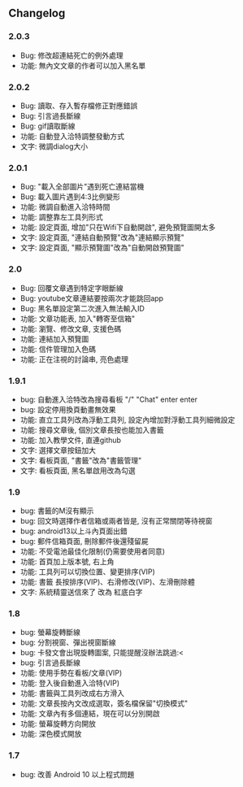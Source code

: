## Changelog
### 2.0.3
* Bug: 修改超連結死亡的例外處理
* 功能: 無內文文章的作者可以加入黑名單

### 2.0.2
* Bug: 讀取、存入暫存檔修正對應錯誤
* Bug: 引言過長斷線
* Bug: gif讀取斷線
* 功能: 自動登入洽特調整發動方式
* 文字: 微調dialog大小

### 2.0.1
* Bug: "載入全部圖片"遇到死亡連結當機
* Bug: 載入圖片遇到4:3比例變形
* 功能: 微調自動進入洽特時間
* 功能: 調整靠左工具列形式
* 功能: 設定頁面, 增加"只在Wifi下自動開啟", 避免預覽圖開太多
* 文字: 設定頁面, "連結自動預覽"改為"連結顯示預覽"
* 文字: 設定頁面, "顯示預覽圖"改為"自動開啟預覽圖"

### 2.0
* Bug: 回覆文章遇到特定字眼斷線
* Bug: youtube文章連結要按兩次才能跳回app
* Bug: 黑名單設定第二次進入無法輸入ID
* 功能: 文章功能表, 加入"轉寄至信箱"
* 功能: 瀏覽、修改文章, 支援色碼
* 功能: 連結加入預覽圖
* 功能: 信件管理加入色碼
* 功能: 正在注視的討論串, 亮色處理

### 1.9.1
* bug: 自動進入洽特改為搜尋看板 "/" "Chat" enter enter
* bug: 設定停用換頁動畫無效果
* 功能: 直立工具列改為浮動工具列, 設定內增加對浮動工具列細微設定
* 功能: 搜尋文章後, 個別文章長按也能加入書籤
* 功能: 加入教學文件, 直連github
* 文字: 選擇文章按鈕加大
* 文字: 看板頁面, "書籤"改為"書籤管理"
* 文字: 看板頁面, 黑名單啟用改為勾選

### 1.9
* bug: 書籤的M沒有顯示
* bug: 回文時選擇作者信箱或兩者皆是, 沒有正常關閉等待視窗
* bug: android13以上斗內頁面出錯
* bug: 郵件信箱頁面, 刪除郵件後還殘留屍
* 功能: 不受電池最佳化限制(仍需要使用者同意)
* 功能: 首頁加上版本號, 右上角
* 功能: 工具列可以切換位置、變更排序(VIP)
* 功能: 書籤 長按排序(VIP)、右滑修改(VIP)、左滑刪除體  
* 文字: 系統精靈送信來了 改為 紅底白字

### 1.8
* bug: 螢幕旋轉斷線
* bug: 分割視窗、彈出視窗斷線
* bug: 卡發文會出現旋轉圖案, 只能提醒沒辦法跳過:<
* bug: 引言過長斷線
* 功能: 使用手勢在看板/文章(VIP)
* 功能: 登入後自動進入洽特(VIP)
* 功能: 書籤與工具列改成右方滑入
* 功能: 文章長按內文改成選取，簽名檔保留"切換模式"
* 功能: 文章內有多個連結，現在可以分別開啟
* 功能: 螢幕旋轉方向開放
* 功能: 深色模式開放

### 1.7
* bug: 改善 Android 10 以上程式問題